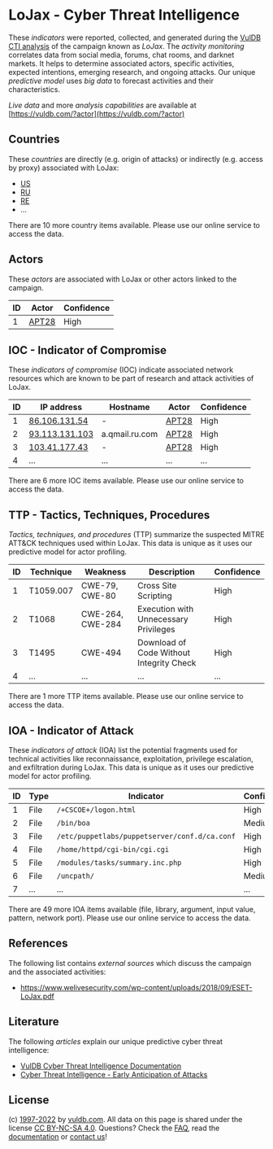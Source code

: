 # LoJax - Cyber Threat Intelligence

These _indicators_ were reported, collected, and generated during the [VulDB CTI analysis](https://vuldb.com/?kb.cti) of the campaign known as _LoJax_. The _activity monitoring_ correlates data from social media, forums, chat rooms, and darknet markets. It helps to determine associated actors, specific activities, expected intentions, emerging research, and ongoing attacks. Our unique _predictive model_ uses _big data_ to forecast activities and their characteristics.

_Live data_ and more _analysis capabilities_ are available at [https://vuldb.com/?actor](https://vuldb.com/?actor)

## Countries

These _countries_ are directly (e.g. origin of attacks) or indirectly (e.g. access by proxy) associated with LoJax:

* [US](https://vuldb.com/?country.us)
* [RU](https://vuldb.com/?country.ru)
* [RE](https://vuldb.com/?country.re)
* ...

There are 10 more country items available. Please use our online service to access the data.

## Actors

These _actors_ are associated with LoJax or other actors linked to the campaign.

ID | Actor | Confidence
-- | ----- | ----------
1 | [APT28](https://vuldb.com/?actor.apt28) | High

## IOC - Indicator of Compromise

These _indicators of compromise_ (IOC) indicate associated network resources which are known to be part of research and attack activities of LoJax.

ID | IP address | Hostname | Actor | Confidence
-- | ---------- | -------- | ----- | ----------
1 | [86.106.131.54](https://vuldb.com/?ip.86.106.131.54) | - | [APT28](https://vuldb.com/?actor.apt28) | High
2 | [93.113.131.103](https://vuldb.com/?ip.93.113.131.103) | a.qmail.ru.com | [APT28](https://vuldb.com/?actor.apt28) | High
3 | [103.41.177.43](https://vuldb.com/?ip.103.41.177.43) | - | [APT28](https://vuldb.com/?actor.apt28) | High
4 | ... | ... | ... | ...

There are 6 more IOC items available. Please use our online service to access the data.

## TTP - Tactics, Techniques, Procedures

_Tactics, techniques, and procedures_ (TTP) summarize the suspected MITRE ATT&CK techniques used within LoJax. This data is unique as it uses our predictive model for actor profiling.

ID | Technique | Weakness | Description | Confidence
-- | --------- | -------- | ----------- | ----------
1 | T1059.007 | CWE-79, CWE-80 | Cross Site Scripting | High
2 | T1068 | CWE-264, CWE-284 | Execution with Unnecessary Privileges | High
3 | T1495 | CWE-494 | Download of Code Without Integrity Check | High
4 | ... | ... | ... | ...

There are 1 more TTP items available. Please use our online service to access the data.

## IOA - Indicator of Attack

These _indicators of attack_ (IOA) list the potential fragments used for technical activities like reconnaissance, exploitation, privilege escalation, and exfiltration during LoJax. This data is unique as it uses our predictive model for actor profiling.

ID | Type | Indicator | Confidence
-- | ---- | --------- | ----------
1 | File | `/+CSCOE+/logon.html` | High
2 | File | `/bin/boa` | Medium
3 | File | `/etc/puppetlabs/puppetserver/conf.d/ca.conf` | High
4 | File | `/home/httpd/cgi-bin/cgi.cgi` | High
5 | File | `/modules/tasks/summary.inc.php` | High
6 | File | `/uncpath/` | Medium
7 | ... | ... | ...

There are 49 more IOA items available (file, library, argument, input value, pattern, network port). Please use our online service to access the data.

## References

The following list contains _external sources_ which discuss the campaign and the associated activities:

* https://www.welivesecurity.com/wp-content/uploads/2018/09/ESET-LoJax.pdf

## Literature

The following _articles_ explain our unique predictive cyber threat intelligence:

* [VulDB Cyber Threat Intelligence Documentation](https://vuldb.com/?kb.cti)
* [Cyber Threat Intelligence - Early Anticipation of Attacks](https://www.scip.ch/en/?labs.20201022)

## License

(c) [1997-2022](https://vuldb.com/?kb.changelog) by [vuldb.com](https://vuldb.com/?kb.about). All data on this page is shared under the license [CC BY-NC-SA 4.0](https://creativecommons.org/licenses/by-nc-sa/4.0/). Questions? Check the [FAQ](https://vuldb.com/?kb.faq), read the [documentation](https://vuldb.com/?kb) or [contact us](https://vuldb.com/?contact)!
